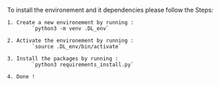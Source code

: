 

To install the environement and it dependencies please follow the Steps:

    1. Create a new environement by running :
            `python3 -m venv .DL_env`

    2. Activate the environement by running :
            `source .DL_env/bin/activate`

    3. Install the packages by running : 
            `python3 requirements_install.py`
            
    4. Done !

